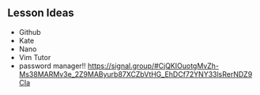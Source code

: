 ## Lesson Ideas

- Github
- Kate
- Nano 
- Vim Tutor
- password manager!! https://signal.group/#CjQKIOuotgMvZh-Ms38MARMv3e_2Z9MAByurb87XCZbVtHG_EhDCf72YNY33lsRerNDZ9CIa
